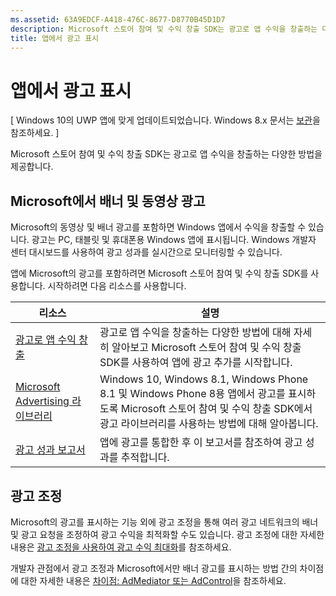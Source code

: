 ```yaml
---
ms.assetid: 63A9EDCF-A418-476C-8677-D8770B45D1D7
description: Microsoft 스토어 참여 및 수익 창출 SDK는 광고로 앱 수익을 창출하는 다양한 방법을 제공합니다.
title: 앱에서 광고 표시
---
```


# 앱에서 광고 표시


\[ Windows 10의 UWP 앱에 맞게 업데이트되었습니다. Windows 8.x 문서는 [보관](http://go.microsoft.com/fwlink/p/?linkid=619132)을 참조하세요. \]

Microsoft 스토어 참여 및 수익 창출 SDK는 광고로 앱 수익을 창출하는 다양한 방법을 제공합니다.

## Microsoft에서 배너 및 동영상 광고

Microsoft의 동영상 및 배너 광고를 포함하면 Windows 앱에서 수익을 창출할 수 있습니다. 광고는 PC, 태블릿 및 휴대폰용 Windows 앱에 표시됩니다. Windows 개발자 센터 대시보드를 사용하여 광고 성과를 실시간으로 모니터링할 수 있습니다.

앱에 Microsoft의 광고를 포함하려면 Microsoft 스토어 참여 및 수익 창출 SDK를 사용합니다. 시작하려면 다음 리소스를 사용합니다.

| **리소스**                                                                         | **설명**                                                                                                                                 |
|--------------------------------------------------------------------------------------|-------------------------------------------------------------------------------------------------------------------------------------------------|
| [광고로 앱 수익 창출]( http://go.microsoft.com/fwlink/p/?LinkId=699559)     | 광고로 앱 수익을 창출하는 다양한 방법에 대해 자세히 알아보고 Microsoft 스토어 참여 및 수익 창출 SDK를 사용하여 앱에 광고 추가를 시작합니다.                 |
| [Microsoft Advertising 라이브러리](http://go.microsoft.com/fwlink/p/?LinkId=619606) | Windows 10, Windows 8.1, Windows Phone 8.1 및 Windows Phone 8용 앱에서 광고를 표시하도록 Microsoft 스토어 참여 및 수익 창출 SDK에서 광고 라이브러리를 사용하는 방법에 대해 알아봅니다. |
| [광고 성과 보고서](https://msdn.microsoft.com/library/windows/apps/mt186436)           | 앱에 광고를 통합한 후 이 보고서를 참조하여 광고 성과를 추적합니다.                                                   |

## 광고 조정

Microsoft의 광고를 표시하는 기능 외에 광고 조정을 통해 여러 광고 네트워크의 배너 및 광고 요청을 조정하여 광고 수익을 최적화할 수도 있습니다. 광고 조정에 대한 자세한 내용은 [광고 조정을 사용하여 광고 수익 최대화](use-ad-mediation-to-maximize-revenue.md)를 참조하세요.

개발자 관점에서 광고 조정과 Microsoft에서만 배너 광고를 표시하는 방법 간의 차이점에 대한 자세한 내용은 [차이점: AdMediator 또는 AdControl](https://msdn.microsoft.com/library/mt463352.aspx)을 참조하세요.

 

 


<!--HONumber=Mar16_HO5-->


